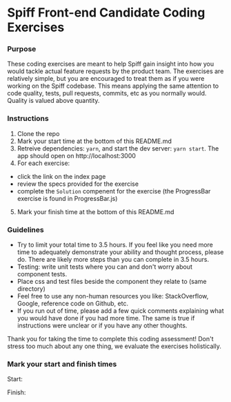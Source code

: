 # Spiff Front-end Candidate Coding Exercises

### Purpose
These coding exercises are meant to help Spiff gain insight into how you would tackle actual feature requests by the product team. The exercises are relatively simple, but you are encouraged to treat them as if you were working on the Spiff codebase. This means applying the same attention to code quality, tests, pull requests, commits, etc as you normally would. Quality is valued above quantity.

### Instructions
1. Clone the repo
2. Mark your start time at the bottom of this README.md
3. Retreive dependencies: `yarn`, and start the dev server: `yarn start`. The app should open on http://localhost:3000
4. For each exercise: 
  - click the link on the index page
  - review the specs provided for the exercise
  - complete the `Solution` compenent for the exercise (the ProgressBar exercise is found in ProgressBar.js)
5. Mark your finish time at the bottom of this README.md

### Guidelines

- Try to limit your total time to 3.5 hours. If you feel like you need more time to adequately demonstrate your ability and thought process, please do. There are likely more steps than you can complete in 3.5 hours.
- Testing: write unit tests where you can and don't worry about component tests.
- Place css and test files beside the component they relate to (same directory)
- Feel free to use any non-human resources you like: StackOverflow, Google, reference code on Github, etc.
- If you run out of time, please add a few quick comments explaining what you would have done if you had more time. The same is true if instructions were unclear or if you have any other thoughts.

Thank you for taking the time to complete this coding assessment! Don't stress too much about any one thing, we evaluate the exercises holistically.


### Mark your start and finish times

Start:

Finish:
